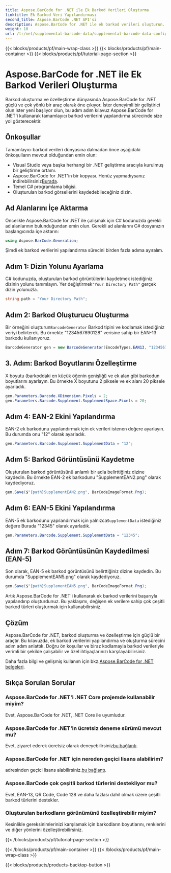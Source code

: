 ```yaml
---
title: Aspose.BarCode for .NET ile Ek Barkod Verileri Oluşturma
linktitle: Ek Barkod Veri Yapılandırması
second_title: Aspose.BarCode .NET API'si
description: Aspose.BarCode for .NET ile ek barkod verileri oluşturun. EAN-2 ve EAN-5 barkodlarını zahmetsizce özelleştirin. .NET geliştiricileri için adım adım kılavuz.
weight: 10
url: /tr/net/supplemental-barcode-data/supplemental-barcode-data-configuration/
---
```


{{< blocks/products/pf/main-wrap-class >}}
{{< blocks/products/pf/main-container >}}
{{< blocks/products/pf/tutorial-page-section >}}

# Aspose.BarCode for .NET ile Ek Barkod Verileri Oluşturma


Barkod oluşturma ve özelleştirme dünyasında Aspose.BarCode for .NET güçlü ve çok yönlü bir araç olarak öne çıkıyor. İster deneyimli bir geliştirici olun ister yeni başlıyor olun, bu adım adım kılavuz Aspose.BarCode for .NET'i kullanarak tamamlayıcı barkod verilerini yapılandırma sürecinde size yol gösterecektir. 

## Önkoşullar

Tamamlayıcı barkod verileri dünyasına dalmadan önce aşağıdaki önkoşulların mevcut olduğundan emin olun:

- Visual Studio veya başka herhangi bir .NET geliştirme aracıyla kurulmuş bir geliştirme ortamı.
-  Aspose.BarCode for .NET'in bir kopyası. Henüz yapmadıysanız indirebilirsiniz[Burada](https://releases.aspose.com/barcode/net/).
- Temel C# programlama bilgisi.
- Oluşturulan barkod görsellerini kaydedebileceğiniz dizin.

## Ad Alanlarını İçe Aktarma

Öncelikle Aspose.BarCode for .NET ile çalışmak için C# kodunuzda gerekli ad alanlarının bulunduğundan emin olun. Gerekli ad alanlarını C# dosyanızın başlangıcında içe aktarın:

```csharp
using Aspose.BarCode.Generation;
```

Şimdi ek barkod verilerini yapılandırma sürecini birden fazla adıma ayıralım.

## Adım 1: Dizin Yolunu Ayarlama

 C# kodunuzda, oluşturulan barkod görüntülerini kaydetmek istediğiniz dizinin yolunu tanımlayın. Yer değiştirmek`"Your Directory Path"` gerçek dizin yolunuzla.

```csharp
string path = "Your Directory Path";
```

## Adım 2: Barkod Oluşturucu Oluşturma

 Bir örneğini oluşturun`BarcodeGenerator` Barkod tipini ve kodlamak istediğiniz veriyi belirterek. Bu örnekte "1234567890128" verisine sahip bir EAN-13 barkodu kullanıyoruz.

```csharp
BarcodeGenerator gen = new BarcodeGenerator(EncodeTypes.EAN13, "1234567890128");
```

## 3. Adım: Barkod Boyutlarını Özelleştirme

X boyutu (barkoddaki en küçük öğenin genişliği) ve ek alan gibi barkodun boyutlarını ayarlayın. Bu örnekte X boyutunu 2 piksele ve ek alanı 20 piksele ayarladık.

```csharp
gen.Parameters.Barcode.XDimension.Pixels = 2;
gen.Parameters.Barcode.Supplement.SupplementSpace.Pixels = 20;
```

## Adım 4: EAN-2 Ekini Yapılandırma

EAN-2 ek barkodunu yapılandırmak için ek verileri istenen değere ayarlayın. Bu durumda onu "12" olarak ayarladık. 

```csharp
gen.Parameters.Barcode.Supplement.SupplementData = "12";
```

## Adım 5: Barkod Görüntüsünü Kaydetme

Oluşturulan barkod görüntüsünü anlamlı bir adla belirttiğiniz dizine kaydedin. Bu örnekte EAN-2 ek barkodunu "SupplementEAN2.png" olarak kaydediyoruz.

```csharp
gen.Save($"{path}SupplementEAN2.png", BarCodeImageFormat.Png);
```

## Adım 6: EAN-5 Ekini Yapılandırma

 EAN-5 ek barkodunu yapılandırmak için yalnızca`SupplementData` istediğiniz değere Burada "12345" olarak ayarladık.

```csharp
gen.Parameters.Barcode.Supplement.SupplementData = "12345";
```

## Adım 7: Barkod Görüntüsünün Kaydedilmesi (EAN-5)

Son olarak, EAN-5 ek barkod görüntüsünü belirttiğiniz dizine kaydedin. Bu durumda "SupplementEAN5.png" olarak kaydediyoruz.

```csharp
gen.Save($"{path}SupplementEAN5.png", BarCodeImageFormat.Png);
```

Artık Aspose.BarCode for .NET'i kullanarak ek barkod verilerini başarıyla yapılandırıp oluşturdunuz. Bu yaklaşımı, değişen ek verilere sahip çok çeşitli barkod türleri oluşturmak için kullanabilirsiniz.

## Çözüm

Aspose.BarCode for .NET, barkod oluşturma ve özelleştirme için güçlü bir araçtır. Bu kılavuzda, ek barkod verilerini yapılandırma ve oluşturma sürecini adım adım anlattık. Doğru ön koşullar ve biraz kodlamayla barkod verileriyle verimli bir şekilde çalışabilir ve özel ihtiyaçlarınızı karşılayabilirsiniz.

 Daha fazla bilgi ve gelişmiş kullanım için bkz.[Aspose.BarCode for .NET belgeleri](https://reference.aspose.com/barcode/net/).

## Sıkça Sorulan Sorular

### Aspose.BarCode for .NET'i .NET Core projemde kullanabilir miyim?
Evet, Aspose.BarCode for .NET, .NET Core ile uyumludur.

### Aspose.BarCode for .NET'in ücretsiz deneme sürümü mevcut mu?
 Evet, ziyaret ederek ücretsiz olarak deneyebilirsiniz[bu bağlantı](https://releases.aspose.com/).

### Aspose.BarCode for .NET için nereden geçici lisans alabilirim?
 adresinden geçici lisans alabilirsiniz.[bu bağlantı](https://purchase.aspose.com/temporary-license/).

### Aspose.BarCode çok çeşitli barkod türlerini destekliyor mu?
Evet, EAN-13, QR Code, Code 128 ve daha fazlası dahil olmak üzere çeşitli barkod türlerini destekler.

### Oluşturulan barkodların görünümünü özelleştirebilir miyim?
Kesinlikle gereksinimlerinizi karşılamak için barkodların boyutlarını, renklerini ve diğer yönlerini özelleştirebilirsiniz.

{{< /blocks/products/pf/tutorial-page-section >}}

{{< /blocks/products/pf/main-container >}}
{{< /blocks/products/pf/main-wrap-class >}}

{{< blocks/products/products-backtop-button >}}
